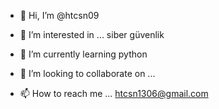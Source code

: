 - 👋 Hi, I’m @htcsn09
- 👀 I’m interested in ... siber güvenlik
- 🌱 I’m currently learning 
python
- 💞️ I’m looking to collaborate on ...

- 📫 How to reach me ...
htcsn1306@gmail.com
<!---
htcsn09/htcsn09 is a ✨ special ✨ repository because its `README.md` (this file) appears on your GitHub profile.
You can click the Preview link to take a look at your changes.
--->
